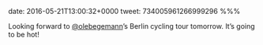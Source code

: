 date: 2016-05-21T13:00:32+0000
tweet: 734005961266999296
%%%

Looking forward to [@olebegemann](https://twitter.com/olebegemann)’s Berlin cycling tour tomorrow. It’s going to be hot!
